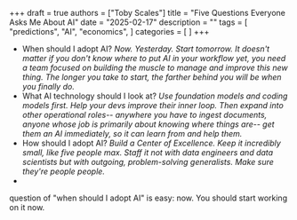 +++
draft = true
authors = ["Toby Scales"]
title = "Five Questions Everyone Asks Me About AI"
date = "2025-02-17"
description = ""
tags = [
    "predictions",
    "AI",
    "economics",
]
categories = [
]
+++
- When should I adopt AI? _Now. Yesterday. Start tomorrow. It doesn't matter if you don't know where to put AI in your workflow yet, you need a team focused on building the muscle to manage and improve this new thing. The longer you take to start, the farther behind you will be when you finally do._
- What AI technology should I look at? _Use foundation models and coding models first. Help your devs improve their inner loop. Then expand into other operational roles-- anywhere you have to ingest documents, anyone whose job is primarily about knowing where things are-- get them an AI immediately, so it can learn from and help them._
- How should I adopt AI? _Build a Center of Excellence. Keep it incredibly small, like five people max. Staff it not with data engineers and data scientists but with outgoing, problem-solving generalists. Make sure they're people people._
- 
 question of "when should I adopt AI" is easy: now. You should start working on it now. 
